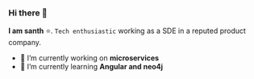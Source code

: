 ### Hi there 👋

**I am santh** ⭐. `Tech enthusiastic` working as a SDE in a reputed product company.


- 🔭 I’m currently working on **microservices**
- 🌱 I’m currently learning **Angular and neo4j**

